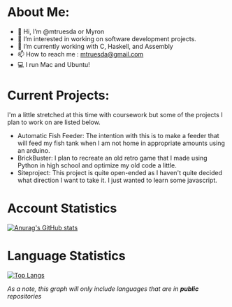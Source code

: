 # About Me:

- 👋 Hi, I’m @mtruesda or Myron
- 👀 I’m interested in working on software development projects.
- 🌱 I’m currently working with C, Haskell, and Assembly
- 📫 How to reach me : mtruesda@gmail.com
- 💻 I run Mac and Ubuntu!

# Current Projects:
I'm a little stretched at this time with coursework but some of the projects I plan to work on are listed below.
- Automatic Fish Feeder:
  The intention with this is to make a feeder that will feed my fish tank when I am not home in appropriate amounts using an arduino.
- BrickBuster:
  I plan to recreate an old retro game that I made using Python in high school and optimize my old code a little.
- Siteproject:
  This project is quite open-ended as I haven't quite decided what direction I want to take it. I just wanted to learn some javascript.

# Account Statistics

[![Anurag's GitHub stats](https://github-readme-stats.vercel.app/api?username=mtruesda)](https://github.com/anuraghazra/github-readme-stats)

# Language Statistics

[![Top Langs](https://github-readme-stats.vercel.app/api/top-langs/?username=mtruesda&layout=compact)](https://github.com/anuraghazra/github-readme-stats)

*As a note, this graph will only include languages that are in* ***public*** *repositories*
